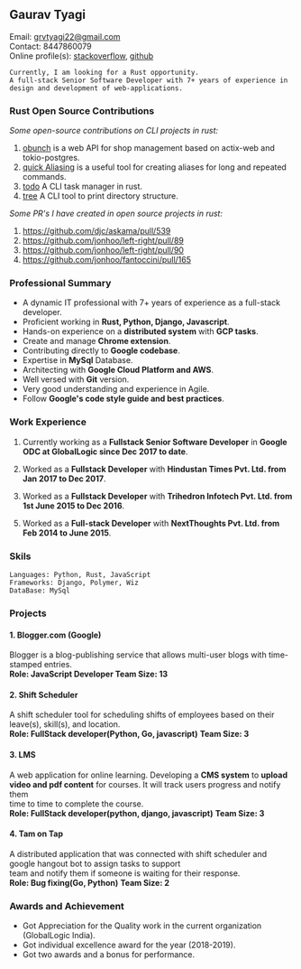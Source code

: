 ## Gaurav Tyagi

Email: grvtyagi22@gmail.com <br>
Contact: 8447860079 <br>
Online profile(s): [stackoverflow](https://stackoverflow.com/users/3405842/grvtyagi), [github](https://github.com/grv07/)

```
Currently, I am looking for a Rust opportunity.
A full-stack Senior Software Developer with 7+ years of experience in
design and development of web-applications.
```

### Rust Open Source Contributions

*Some open-source contributions on CLI projects in rust:*
1. [obunch](https://github.com/grv07/obunch) is a web API for shop management based on actix-web and tokio-postgres.
2. [quick Aliasing](https://github.com/grv07/quick-alias) is a useful tool for creating 
   aliases for long and repeated commands.
3. [todo](https://github.com/grv07/todo) A CLI task manager in rust.
4. [tree](https://github.com/grv07/tree) A CLI tool to print directory structure.

*Some PR's I have created in open source projects in rust:*

1. https://github.com/djc/askama/pull/539
2. https://github.com/jonhoo/left-right/pull/89
3. https://github.com/jonhoo/left-right/pull/90
4. https://github.com/jonhoo/fantoccini/pull/165

### **Professional Summary**
- A dynamic IT professional with 7+ years of experience as a full-stack developer.
- Proficient working in **Rust, Python, Django, Javascript**.
- Hands-on experience on a **distributed system** with **GCP tasks**.
- Create and manage **Chrome extension**.
- Contributing directly to **Google codebase**.
- Expertise in **MySql** Database.
- Architecting with **Google Cloud Platform and AWS**.
- Well versed with **Git** version.
- Very good understanding and experience in Agile.
- Follow **Google's code style guide and best practices**.

### **Work Experience**
>
1. Currently working as a **Fullstack Senior Software Developer** in **Google ODC at GlobalLogic since Dec 2017 to date**. 
>
2. Worked as a **Fullstack Developer** with **Hindustan Times Pvt. Ltd. from Jan 2017 to Dec 2017**.
>
3. Worked as a **Fullstack Developer** with **Trihedron Infotech Pvt. Ltd. from 1st June 2015 to Dec 2016**.
>
5. Worked as a **Full-stack Developer** with **NextThoughts Pvt. Ltd. from  Feb 2014 to June 2015**.


### **Skils**
```
Languages: Python, Rust, JavaScript
Frameworks: Django, Polymer, Wiz
DataBase: MySql
```

### **Projects**
#### 1. Blogger.com (Google)
> 
Blogger is a blog-publishing service that allows multi-user blogs with time-stamped entries.<br>
**Role: JavaScript Developer
Team Size: 13**

#### 2. Shift Scheduler
>
A shift scheduler tool for scheduling shifts of employees based on their leave(s), skill(s), and location.<br>
**Role: FullStack developer(Python, Go, javascript)**
**Team Size: 3**

#### 3. LMS
>
A web application for online learning.
Developing a **CMS system** to **upload video and pdf content** for courses. It will track users progress and notify them<br>
time to time to complete the course.<br>
**Role: FullStack developer(python, django, javascript)**
**Team Size: 3**

#### 4. Tam on Tap
>
A distributed application that was connected with shift scheduler and google hangout bot to assign tasks to support<br>
team and notify them if someone is waiting for their response.<br>
**Role: Bug fixing(Go, Python)**
**Team Size: 2**

### **Awards and Achievement**
- Got Appreciation for the Quality work in the current organization (GlobalLogic India).
- Got individual excellence award for the year (2018-2019).
- Got two awards and a bonus for performance.
